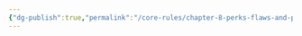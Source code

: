 ```yaml
---
{"dg-publish":true,"permalink":"/core-rules/chapter-8-perks-flaws-and-points/perks-list/trait/defenses/sharp-teeth/"}
---
```

